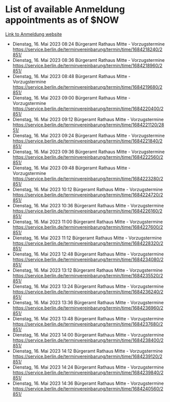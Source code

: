# List of available Anmeldung appointments as of $NOW
[Link to Anmeldung website](https://service.berlin.de/terminvereinbarung/termin/tag.php?termin=1&anliegen[]=120686&dienstleisterlist=122210,122217,327316,122219,327312,122227,327314,122231,327346,122243,327348,122254,122252,329742,122260,329745,122262,329748,122271,327278,122273,327274,122277,327276,330436,122280,327294,122282,327290,122284,327292,122291,327270,122285,327266,122286,327264,122296,327268,150230,329760,122297,327286,122294,327284,122312,329763,122314,329775,122304,327330,122311,327334,122309,327332,317869,122281,327352,122279,329772,122283,122276,327324,122274,327326,122267,329766,122246,327318,122251,327320,122257,327322,122208,327298,122226,327300&herkunft=http%3A%2F%2Fservice.berlin.de%2Fdienstleistung%2F120686%2F)
- Dienstag, 16. Mai 2023 08:24 Bürgeramt Rathaus Mitte - Vorzugstermine https://service.berlin.de/terminvereinbarung/termin/time/1684218240/2851/
- Dienstag, 16. Mai 2023 08:36 Bürgeramt Rathaus Mitte - Vorzugstermine https://service.berlin.de/terminvereinbarung/termin/time/1684218960/2851/
- Dienstag, 16. Mai 2023 08:48 Bürgeramt Rathaus Mitte - Vorzugstermine https://service.berlin.de/terminvereinbarung/termin/time/1684219680/2851/
- Dienstag, 16. Mai 2023 09:00 Bürgeramt Rathaus Mitte - Vorzugstermine https://service.berlin.de/terminvereinbarung/termin/time/1684220400/2851/
- Dienstag, 16. Mai 2023 09:12 Bürgeramt Rathaus Mitte - Vorzugstermine https://service.berlin.de/terminvereinbarung/termin/time/1684221120/2851/
- Dienstag, 16. Mai 2023 09:24 Bürgeramt Rathaus Mitte - Vorzugstermine https://service.berlin.de/terminvereinbarung/termin/time/1684221840/2851/
- Dienstag, 16. Mai 2023 09:36 Bürgeramt Rathaus Mitte - Vorzugstermine https://service.berlin.de/terminvereinbarung/termin/time/1684222560/2851/
- Dienstag, 16. Mai 2023 09:48 Bürgeramt Rathaus Mitte - Vorzugstermine https://service.berlin.de/terminvereinbarung/termin/time/1684223280/2851/
- Dienstag, 16. Mai 2023 10:12 Bürgeramt Rathaus Mitte - Vorzugstermine https://service.berlin.de/terminvereinbarung/termin/time/1684224720/2851/
- Dienstag, 16. Mai 2023 10:36 Bürgeramt Rathaus Mitte - Vorzugstermine https://service.berlin.de/terminvereinbarung/termin/time/1684226160/2851/
- Dienstag, 16. Mai 2023 11:00 Bürgeramt Rathaus Mitte - Vorzugstermine https://service.berlin.de/terminvereinbarung/termin/time/1684227600/2851/
- Dienstag, 16. Mai 2023 11:12 Bürgeramt Rathaus Mitte - Vorzugstermine https://service.berlin.de/terminvereinbarung/termin/time/1684228320/2851/
- Dienstag, 16. Mai 2023 12:48 Bürgeramt Rathaus Mitte - Vorzugstermine https://service.berlin.de/terminvereinbarung/termin/time/1684234080/2851/
- Dienstag, 16. Mai 2023 13:12 Bürgeramt Rathaus Mitte - Vorzugstermine https://service.berlin.de/terminvereinbarung/termin/time/1684235520/2851/
- Dienstag, 16. Mai 2023 13:24 Bürgeramt Rathaus Mitte - Vorzugstermine https://service.berlin.de/terminvereinbarung/termin/time/1684236240/2851/
- Dienstag, 16. Mai 2023 13:36 Bürgeramt Rathaus Mitte - Vorzugstermine https://service.berlin.de/terminvereinbarung/termin/time/1684236960/2851/
- Dienstag, 16. Mai 2023 13:48 Bürgeramt Rathaus Mitte - Vorzugstermine https://service.berlin.de/terminvereinbarung/termin/time/1684237680/2851/
- Dienstag, 16. Mai 2023 14:00 Bürgeramt Rathaus Mitte - Vorzugstermine https://service.berlin.de/terminvereinbarung/termin/time/1684238400/2851/
- Dienstag, 16. Mai 2023 14:12 Bürgeramt Rathaus Mitte - Vorzugstermine https://service.berlin.de/terminvereinbarung/termin/time/1684239120/2851/
- Dienstag, 16. Mai 2023 14:24 Bürgeramt Rathaus Mitte - Vorzugstermine https://service.berlin.de/terminvereinbarung/termin/time/1684239840/2851/
- Dienstag, 16. Mai 2023 14:36 Bürgeramt Rathaus Mitte - Vorzugstermine https://service.berlin.de/terminvereinbarung/termin/time/1684240560/2851/

